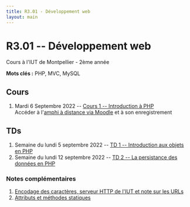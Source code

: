 ```yaml
---
title: R3.01 - Développement web
layout: main
---
```


# R3.01 -- Développement web
Cours à l'IUT de Montpellier - 2ème année

**Mots clés :** PHP, MVC, MySQL

## Cours

1. Mardi 6 Septembre 2022 -- [Cours 1 -- Introduction à PHP](classes/class1.html)  
   Accéder à l'[amphi à distance via Moodle](https://moodle.umontpellier.fr/mod/bigbluebuttonbn/view.php?id=590930)
   et à son enregistrement

## TDs

1. Semaine du lundi 5 septembre 2022 -- [TD 1 -- Introduction aux objets en PHP](tutorials/tutorial1.html)
1. Semaine du lundi 12 septembre 2022 -- [TD 2 -- La persistance des données en PHP](tutorials/tutorial2.html)

<!-- 
1. Semaine du lundi 19 septembre 2022 -- [TD 3 -- Requêtes préparées et association de classes](tutorials/tutorial3.html)
1. Semaine du lundi 26 septembre 2022 --  [TD 4 -- Architecture MVC simple](tutorials/tutorial4.html)
1. Semaine du lundi 3 octobre 2022 -- [TD 5 -- Architecture MVC avancée 1/2](tutorials/tutorial5.html)
1. Semaine du lundi 10 octobre 2022 --  [TD 6 -- Architecture MVC avancée 2/2](tutorials/tutorial6.html)
1. Semaine du lundi 17 octobre 2022 --  Parcours A: Séance SAÉ S3.A.01, autres parcours (B & D): Séance projet
1. Semaine du lundi 24 octobre 2022 --   [TD 7 -- Cookies & Sessions](tutorials/tutorial7.html) puis SAÉ ou projet
1. Semaine du lundi 7 novembre 2022 -- [TD 8 -- Authentification & Validation par email](tutorials/tutorial8.html)
1. Semaine du lundi 14 novembre 2022 -- SAÉ ou Projet
1. Semaine du lundi 21 novembre 2022
1. Semaine du lundi 28 novembre 2022
1. Semaine du lundi 5 décembre 2022
1. Semaine du lundi 12 décembre 2022
1. Semaine du lundi 2 janvier 2023 -- Évaluation SAÉ ou Projet
1. Semaine du lundi 9 janvier 2023 -- Examen -->

### Notes complémentaires

1. [Encodage des caractères, serveur HTTP de l'IUT et note sur les URLs]({{site.baseurl}}/assets/tut1-complement.html)
2. [Attributs et méthodes statiques]({{site.baseurl}}/assets/tut2-complement.html)

<!-- 3. [Requête préparée]({{site.baseurl}}/assets/tut3-complement.html)
4. [Upload de fichiers]({{site.baseurl}}/assets/tut4-complement.html)
5. [Cookies & sessions]({{site.baseurl}}/assets/tut7-complement.html)
1. [Syntaxe simple & avancée de PHP 8.1]({{site.baseurl}}/assets/complement1-PHPSyntax.html)


## Instructions du projet

[Instructions du projet](projet.html) -->
